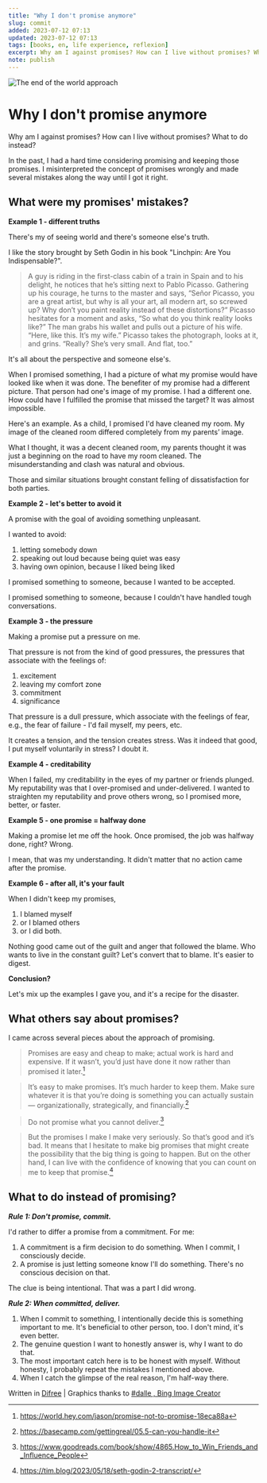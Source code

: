 ```yaml
---
title: "Why I don't promise anymore"
slug: commit
added: 2023-07-12 07:13
updated: 2023-07-12 07:13
tags: [books, en, life experience, reflexion]
excerpt: Why am I against promises? How can I live without promises? What to do instead?.
note: publish
---
```

![The end of the world approach](/images/commit.jpeg)
# Why I don't promise anymore
Why am I against promises? How can I live without promises? What to do instead?

In the past, I had a hard time considering promising and keeping those promises. I misinterpreted the concept of promises wrongly and made several mistakes along the way until I got it right.

## What were my promises' mistakes?
**Example 1 - different truths**

There's my of seeing world and there's someone else's truth.

I like the story brought by Seth Godin in his book "Linchpin: Are You Indispensable?".

> A guy is riding in the first-class cabin of a train in Spain and to his delight, he notices that he’s sitting next to Pablo Picasso. Gathering up his courage, he turns to the master and says, “Señor Picasso, you are a great artist, but why is all your art, all modern art, so screwed up? Why don’t you paint reality instead of these distortions?”
> Picasso hesitates for a moment and asks, “So what do you think reality looks like?”
> The man grabs his wallet and pulls out a picture of his wife. “Here, like this. It’s my wife.”
> Picasso takes the photograph, looks at it, and grins. “Really? She’s very small. And flat, too.”

It's all about the perspective and someone else's.

When I promised something, I had a picture of what my promise would have looked like when it was done. The benefiter of my promise had a different picture. That person had one's image of my promise. I had a different one. How could have I fulfilled the promise that missed the target? It was almost impossible. 

Here's an example. As a child, I promised I'd have cleaned my room. My image of the cleaned room differed completely from my parents’ image.

What I thought, it was a decent cleaned room, my parents thought it was just a beginning on the road to have my room cleaned. The misunderstanding and clash was natural and obvious. 

Those and similar situations brought constant felling of dissatisfaction for both parties.

**Example 2 - let's better to avoid it**

A promise with the goal of avoiding something unpleasant.

I wanted to avoid:

1. letting somebody down
2. speaking out loud because being quiet was easy
3. having own opinion, because I liked being liked

I promised something to someone, because I wanted to be accepted.

I promised something to someone, because I couldn't have handled tough conversations.

**Example 3 - the pressure**

Making a promise put a pressure on me. 

That pressure is not from the kind of good pressures, the pressures that associate with the feelings of:

1. excitement
2. leaving my comfort zone
3. commitment
4. significance

That pressure is a dull pressure, which associate with the feelings of fear, e.g., the fear of failure - I'd fail myself, my peers, etc.

It creates a tension, and the tension creates stress. Was it indeed that good, I put myself voluntarily in stress? I doubt it.

**Example 4 - creditability**

When I failed, my creditability in the eyes of my partner or friends plunged. My reputability was that I over-promised and under-delivered. I wanted to straighten my reputability and prove others wrong, so I promised more, better, or faster.

**Example 5 - one promise = halfway done**

Making a promise let me off the hook. Once promised, the job was halfway done, right? Wrong. 

I mean, that was my understanding. It didn't matter that no action came after the promise.

**Example 6 - after all, it's your fault**

When I didn't keep my promises,

1. I blamed myself
2. or I blamed others
3. or I did both.

Nothing good came out of the guilt and anger that followed the blame. Who wants to live in the constant guilt? Let's convert that to blame. It's easier to digest.

**Conclusion?**

Let's mix up the examples I gave you, and it's a recipe for the disaster.

## What others say about promises?
I came across several pieces about the approach of promising.

> Promises are easy and cheap to make; actual work is hard and expensive. If it wasn’t, you’d just have done it now rather than promised it later.[^1]

> It’s easy to make promises. It’s much harder to keep them. Make sure whatever it is that you’re doing is something you can actually sustain — organizationally, strategically, and financially.[^2]

> Do not promise what you cannot deliver.[^3]

> But the promises I make I make very seriously. So that’s good and it’s bad. It means that I hesitate to make big promises that might create the possibility that the big thing is going to happen. But on the other hand, I can live with the confidence of knowing that you can count on me to keep that promise.[^4]

## What to do instead of promising?
***Rule 1: Don't promise, commit.***

I'd rather to differ a promise from a commitment. For me:

1. A commitment is a firm decision to do something. When I commit, I consciously decide.
2. A promise is just letting someone know I'll do something. There's no conscious decision on that.

The clue is being intentional. That was a part I did wrong.

***Rule 2: When committed, deliver.***

1. When I commit to something, I intentionally decide this is something important to me. It's beneficial to other person, too. I don't mind, it's even better.
2. The genuine question I want to honestly answer is, why I want to do that. 
3. The most important catch here is to be honest with myself. Without honesty, I probably repeat the mistakes I mentioned above.
4. When I catch the glimpse of the real reason, I'm half-way there.

Written in [Difree](https://www.getdifree.com/) | Graphics thanks to [#dalle , Bing Image Creator](https://www.bing.com/images/create/hand-shake-in-pixel-art/64aff8c7ca4746bea676ce41e8c9c57d?id=EyGRIKb7r3LNvrLgHlg2HQ%3d%3d&view=detailv2&idpp=genimg&FORM=GCRIDP&mode=overlay)

[^1]: https://world.hey.com/jason/promise-not-to-promise-18eca88a
[^2]: https://basecamp.com/gettingreal/05.5-can-you-handle-it
[^3]: https://www.goodreads.com/book/show/4865.How_to_Win_Friends_and_Influence_People
[^4]: https://tim.blog/2023/05/18/seth-godin-2-transcript/

